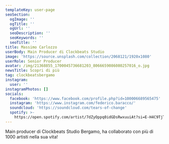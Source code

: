 ```yaml
---
templateKey: user-page
seoSection:
  ogImage: ''
  ogTitle: ''
  ogUrl: ''
  seoDescription: ''
  seoKeywords: ''
  seoTitle: ''
title: Massimo Carlozzo
userBody: Main Producer di Clockbeats Studio
image: 'https://source.unsplash.com/collection/2068121/1920x1080'
userRole: Senior Producer
avatar: /img/21368855_1700045736681203_8066659086080257016_o.jpg
newsTitle: Scopri di più
tag: clockbeatsbergamo
instagram:
  user: ''
instagramPhotos: []
socials:
  facebook: 'https://www.facebook.com/profile.php?id=100006689565475'
  instagram: 'https://www.instagram.com/federico.baracco/'
  soundcloud: 'https://soundcloud.com/tears-of-change'
  spotify: >-
    https://open.spotify.com/artist/7dZyOppq0idGDsRwxuuiAt?si=E-H4C9TjTpedc3tHSy_Jlw
---
```

Main producer di Clockbeats Studio Bergamo, ha collaborato con più di 1000 artisti nella sua vita!
